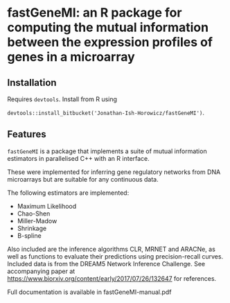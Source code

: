 # fastGeneMI: an R package for computing the mutual information between the expression profiles of genes in a microarray #

## Installation

Requires `devtools`. Install from R using

```devtools::install_bitbucket('Jonathan-Ish-Horowicz/fastGeneMI')```.

## Features

`fastGeneMI` is a package that implements a suite of mutual information estimators in parallelised C++ with an R interface.

These were implemented for inferring gene regulatory networks from DNA microarrays but are suitable for any continuous data.

The following estimators are implemented:

* Maximum Likelihood
* Chao-Shen
* Miller-Madow
* Shrinkage
* B-spline

Also included are the inference algorithms CLR, MRNET and ARACNe, as well as functions to evaluate their predictions using precision-recall curves. Included data is from the DREAM5 Network Inference Challenge. See accompanying paper at https://www.biorxiv.org/content/early/2017/07/26/132647 for references.

Full documentation is available in fastGeneMI-manual.pdf